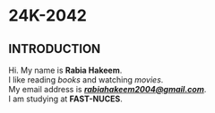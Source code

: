 # 24K-2042
## INTRODUCTION
Hi. My name is **Rabia Hakeem**.\
I like reading _books_ and watching _movies_.\
My email address is ***rabiahakeem2004@gmail.com***.\
I am studying at **FAST-NUCES**.
